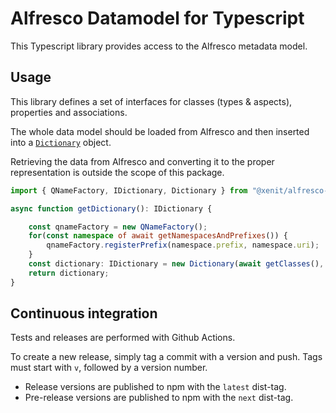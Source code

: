 # Alfresco Datamodel for Typescript

This Typescript library provides access to the Alfresco metadata model.

## Usage

This library defines a set of interfaces for classes (types & aspects), properties and associations.

The whole data model should be loaded from Alfresco and then inserted into a [`Dictionary`](docs/alfresco-data-model.dictionary.md) object.

Retrieving the data from Alfresco and converting it to the proper representation is outside the scope of this package.

```ts
import { QNameFactory, IDictionary, Dictionary } from "@xenit/alfresco-data-model";

async function getDictionary(): IDictionary {

    const qnameFactory = new QNameFactory();
    for(const namespace of await getNamespacesAndPrefixes()) {
        qnameFactory.registerPrefix(namespace.prefix, namespace.uri);
    }
    const dictionary: IDictionary = new Dictionary(await getClasses(), await getProperties(), await getAssociations(), qnameFactory);
    return dictionary;
}
```

## Continuous integration

Tests and releases are performed with Github Actions.

To create a new release, simply tag a commit with a version and push.
Tags must start with `v`, followed by a version number.

* Release versions are published to npm with the `latest` dist-tag.
* Pre-release versions are published to npm with the `next` dist-tag.
